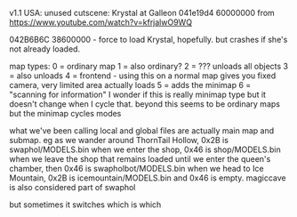 v1.1 USA: unused cutscene: Krystal at Galleon
041e19d4 60000000
from https://www.youtube.com/watch?v=kfrjalwO9WQ

042B6B6C 38600000 - force to load Krystal, hopefully.
but crashes if she's not already loaded.

map types:
0 = ordinary map
1 = also ordinary?
2 = ??? unloads all objects
3 = also unloads
4 = frontend - using this on a normal map gives you fixed camera, very limited area actually loads
5 = adds the minimap
6 = "scanning for information"
    I wonder if this is really minimap type
    but it doesn't change when I cycle that.
beyond this seems to be ordinary maps but the minimap cycles modes

what we've been calling local and global files are actually main map and submap.
eg as we wander around ThornTail Hollow, 0x2B is swaphol/MODELS.bin
when we enter the shop, 0x46 is shop/MODELS.bin
when we leave the shop that remains loaded until we enter the queen's chamber, then 0x46 is swapholbot/MODELS.bin
when we head to Ice Mountain, 0x2B is icemountain/MODELS.bin and 0x46 is empty.
magiccave is also considered part of swaphol

but sometimes it switches which is which
